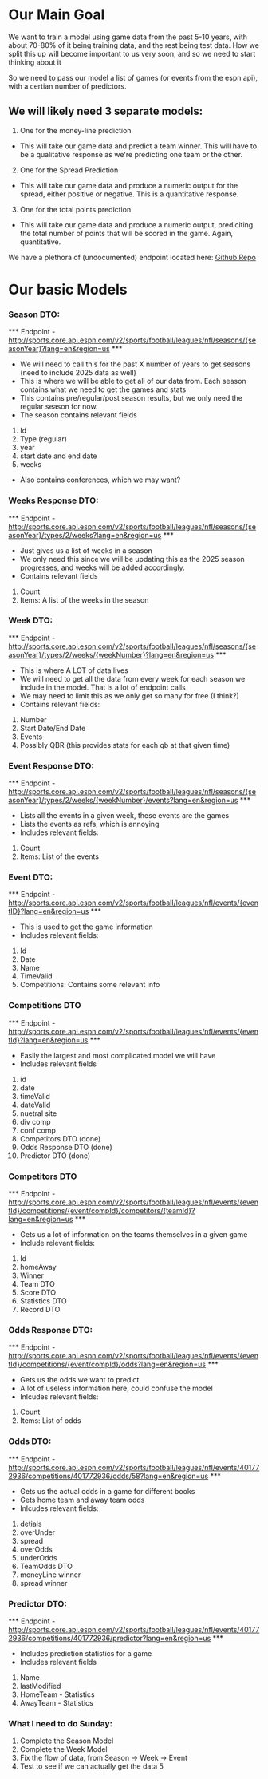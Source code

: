 # Our Main Goal
We want to train a model using game data from the past 5-10 years,
with about 70-80% of it being training data, and the rest being test data. How we split this up will become important to us very soon, and so we need to start thinking about it

So we need to pass our model a list of games (or events from the espn api), with a certian number of predictors.

## We will likely need 3 separate models:
1. One for the money-line prediction
- This will take our game data and predict a team winner. This will have to be a qualitative response as we're predicting one team or the other.
2. One for the Spread Prediction
- This will take our game data and produce a numeric output for the spread, either positive or negative. This is a quantitative response.
3. One for the total points prediction
- This will take our game data and produce a numeric output, prediciting the total number of points that will be scored in the game. Again, quantitative.

We have a plethora of (undocumented) endpoint located here: [Github Repo](https://github.com/aaronweldy/espn-openapi/blob/main/spec-sports-core-api.yaml)

# Our basic Models

### Season DTO:
*** Endpoint - http://sports.core.api.espn.com/v2/sports/football/leagues/nfl/seasons/{seasonYear}?lang=en&region=us ***

- We will need to call this for the past X number of years to get seasons (need to include 2025 data as well)
- This is where we will be able to get all of our data from. Each season contains what we need to get the games and stats
- This contains pre/regular/post season results, but we only need the regular season for now.
- The season contains relevant fields
1. Id
2. Type (regular)
3. year
4. start date and end date
5. weeks

- Also contains conferences, which we may want?

### Weeks Response DTO:
*** Endpoint - http://sports.core.api.espn.com/v2/sports/football/leagues/nfl/seasons/{seasonYear}/types/2/weeks?lang=en&region=us ***

- Just gives us a list of weeks in a season
- We only need this since we will be updating this as the 2025 season progresses, and weeks will be added accordingly.
- Contains relevant fields
1. Count
2. Items: A list of the weeks in the season

### Week DTO:
*** Endpoint - http://sports.core.api.espn.com/v2/sports/football/leagues/nfl/seasons/{seasonYear}/types/2/weeks/{weekNumber}?lang=en&region=us ***

- This is where A LOT of data lives
- We will need to get all the data from every week for each season we include in the model. That is a lot of endpoint calls
- We may need to limit this as we only get so many for free (I think?)
- Contains relevant fields:
1. Number 
2. Start Date/End Date
3. Events
4. Possibly QBR (this provides stats for each qb at that given time)

### Event Response DTO:
*** Endpoint - http://sports.core.api.espn.com/v2/sports/football/leagues/nfl/seasons/{seasonYear}/types/2/weeks/{weekNumber}/events?lang=en&region=us ***

- Lists all the events in a given week, these events are the games
- Lists the events as refs, which is annoying
- Includes relevant fields:
1. Count
2. Items: List of the events

### Event DTO:
*** Endpoint - http://sports.core.api.espn.com/v2/sports/football/leagues/nfl/events/{eventID}?lang=en&region=us ***

- This is used to get the game information
- Includes relevant fields:
1. Id
2. Date
3. Name
4. TimeValid
5. Competitions: Contains some relevant info


### Competitions DTO
*** Endpoint - http://sports.core.api.espn.com/v2/sports/football/leagues/nfl/events/{eventId}?lang=en&region=us ***

- Easily the largest and most complicated model we will have
- Includes relevant fields
1. id
2. date
3. timeValid
4. dateValid
5. nuetral site
6. div comp
7. conf comp 
8. Competitors DTO (done)
9. Odds Response DTO (done)
10. Predictor DTO (done)

### Competitors DTO 
*** Endpoint - http://sports.core.api.espn.com/v2/sports/football/leagues/nfl/events/{eventId}/competitions/{event/compId}/competitors/{teamId}?lang=en&region=us ***

- Gets us a lot of information on the teams themselves in a given game
- Include relevant fields:
1. Id
2. homeAway
3. Winner
4. Team DTO
5. Score DTO
6. Statistics DTO
7. Record DTO


### Odds Response DTO:
*** Endpoint - http://sports.core.api.espn.com/v2/sports/football/leagues/nfl/events/{eventId}/competitions/{event/compId}/odds?lang=en&region=us ***

- Gets us the odds we want to predict 
- A lot of useless information here, could confuse the model
- Inlcudes relevant fields:
1. Count
2. Items: List of odds 

### Odds DTO:
*** Endpoint - http://sports.core.api.espn.com/v2/sports/football/leagues/nfl/events/401772936/competitions/401772936/odds/58?lang=en&region=us ***

- Gets us the actual odds in a game for different books
- Gets home team and away team odds
- Inlcudes relevant fields:
1. detials
2. overUnder
3. spread
4. overOdds
5. underOdds
6. TeamOdds DTO
7. moneyLine winner
8. spread winner


### Predictor DTO:
*** Endpoint - http://sports.core.api.espn.com/v2/sports/football/leagues/nfl/events/401772936/competitions/401772936/predictor?lang=en&region=us ***

- Includes prediction statistics for a game
- Includes relevant fields
1. Name
2. lastModified
3. HomeTeam - Statistics
4. AwayTeam - Statistics


### What I need to do Sunday:
1. Complete the Season Model
2. Complete the Week Model
3. Fix the flow of data, from Season -> Week -> Event
4. Test to see if we can actually get the data
5
